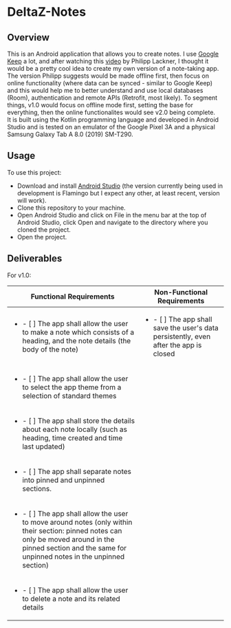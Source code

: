 # DeltaZ-Notes
## Overview
This is an Android application that allows you to create notes. I use [Google Keep](https://www.google.com/keep/) a lot, and after watching this [video](https://www.youtube.com/shorts/aFmRL34-Auk) by Philipp Lackner, I thought it would be a pretty cool idea to create my own version of a note-taking app. The version Philipp suggests would be made offline first, then focus on online functionality (where data can be synced - similar to Google Keep) and this would help me to better understand and use local databases (Room), authentication and remote APIs (Retrofit, most likely). To segment things, v1.0 would focus on offline mode first, setting the base for everything, then the online functionalites would see v2.0 being complete.  
It is built using the Kotlin programming language and developed in Android Studio and is tested on an emulator of the Google Pixel 3A and a physical Samsung Galaxy Tab A 8.0 (2019) SM-T290.  

## Usage
To use this project:  
- Download and install [Android Studio](https://developer.android.com/studio) (the version currently being used in development is Flamingo but I expect any other, at least recent, version will work).
- Clone this repository to your machine.
- Open Android Studio and click on File in the menu bar at the top of Android Studio, click Open and navigate to the directory where you cloned the project.
- Open the project. 

## Deliverables
For v1.0:

| Functional Requirements | Non-Functional Requirements |
|---|---|
| <ul><li>- [ ] The app shall allow the user to make a note which consists of a heading, and the note details (the body of the note)</ul></li> | <ul><li>- [ ] The app shall save the user's data persistently, even after the app is closed </ul></li> | 
| <ul><li>- [ ] The app shall allow the user to select the app theme from a selection of standard themes</ul></li> | |
| <ul><li>- [ ] The app shall store the details about each note locally (such as heading, time created and time last updated)</ul></li> | |
| <ul><li>- [ ] The app shall separate notes into pinned and unpinned sections.</ul></li> | |
| <ul><li>- [ ] The app shall allow the user to move around notes (only within their section: pinned notes can only be moved around in the pinned section and the same for unpinned notes in the unpinned section)</ul></li> | |
| <ul><li>- [ ] The app shall allow the user to delete a note and its related details</ul></li> | |
